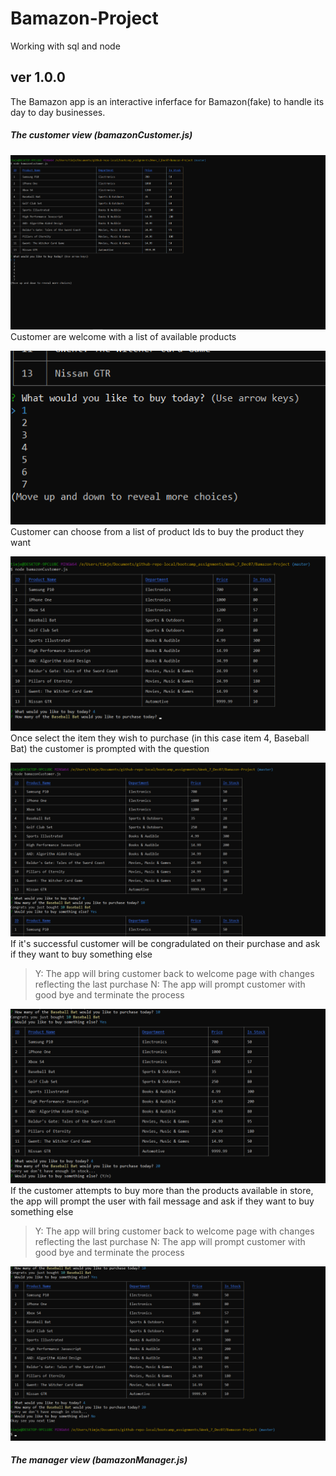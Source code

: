 # Bamazon-Project
Working with sql and node 


## ver 1.0.0 

The Bamazon app is an interactive inferface for Bamazon(fake) to handle its day to day businesses.


##### The customer view (bamazonCustomer.js)

![welcoming log](./screenshots/bamazonCustomer_start.png)
Customer are welcome with a list of available products

![choices](./screenshots/bamazonCustomer_options.png)
Customer can choose from a list of product Ids to buy the product they want

![Buy product](./screenshots/bamazonCustomer_quantity.png) 
Once select the item they wish to purchase (in this case item 4, Baseball Bat) the customer is prompted with the question

![success](./screenshots/bamazonCustomer_successful.png)
If it's successful customer will be congradulated on their purchase and ask if they want to buy something else
> Y: The app will bring customer back to welcome page with changes reflecting the last purchase
> N: The app will prompt customer with good bye and terminate the process

![fail](./screenshots/bamazonCustomer_fail.png)
If the customer attempts to buy more than the products available in store, the app will prompt the user with fail message and ask if they want to buy something else
> Y: The app will bring customer back to welcome page with changes reflecting the last purchase
> N: The app will prompt customer with good bye and terminate the process

![goodbye](./screenshots/bamazonCustomer_seeyounexttime.png)




##### The manager view (bamazonManager.js)